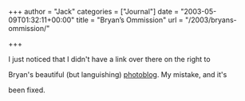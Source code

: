 +++
author = "Jack"
categories = ["Journal"]
date = "2003-05-09T01:32:11+00:00"
title = "Bryan’s Ommission"
url = "/2003/bryans-ommission/"

+++

I just noticed that I didn't have a link over there on the right to
  

  
Bryan's beautiful (but languishing) [photoblog][1]. My mistake, and it's
  

  
been fixed.

 [1]: //www.bryan-lewis.com"